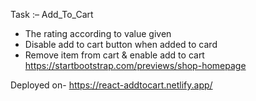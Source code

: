 Task :– Add_To_Cart

* The rating according to value given 
* Disable add to cart button when added to card 
* Remove item from cart & enable add to cart https://startbootstrap.com/previews/shop-homepage

Deployed on- https://react-addtocart.netlify.app/
